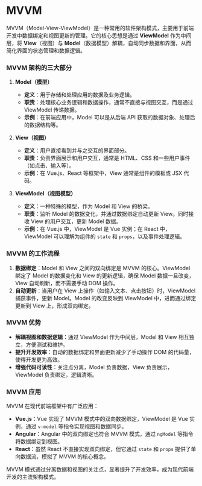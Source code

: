 # MVVM

MVVM（Model-View-ViewModel）是一种常用的软件架构模式，主要用于前端开发中数据绑定和视图更新的管理。它的核心思想是通过 **ViewModel** 作为中间层，将 **View**（视图）与 **Model**（数据模型）解耦，自动同步数据和界面，从而简化界面的状态管理和数据逻辑。

### MVVM 架构的三大部分

1. **Model（模型）**

   - **定义**：用于存储和处理应用的数据及业务逻辑。
   - **职责**：处理核心业务逻辑和数据操作，通常不直接与视图交互，而是通过 ViewModel 传递数据。
   - **示例**：在前端应用中，Model 可以是从后端 API 获取的数据对象、处理后的数据结构等。

2. **View（视图）**

   - **定义**：用户直接看到并与之交互的界面部分。
   - **职责**：负责界面展示和用户交互，通常是 HTML、CSS 和一些用户事件（如点击、输入等）。
   - **示例**：在 Vue.js、React 等框架中，View 通常是组件的模板或 JSX 代码。

3. **ViewModel（视图模型）**
   - **定义**：一种特殊的模型，作为 Model 和 View 的桥梁。
   - **职责**：监听 Model 的数据变化，并通过数据绑定自动更新 View。同时接收 View 的用户交互，更新 Model 数据。
   - **示例**：在 Vue.js 中，ViewModel 是 Vue 实例；在 React 中，ViewModel 可以理解为组件的 `state` 和 `props`，以及事件处理逻辑。

### MVVM 的工作流程

1. **数据绑定**：Model 和 View 之间的双向绑定是 MVVM 的核心。ViewModel 绑定了 Model 的数据变化和 View 的更新逻辑，确保 Model 数据一旦改变，View 自动刷新，而不需要手动 DOM 操作。
2. **自动更新**：当用户在 View 上操作（如输入文本、点击按钮）时，ViewModel 捕获事件，更新 Model。Model 的改变反映到 ViewModel 中，进而通过绑定更新到 View 上，形成双向绑定。

### MVVM 优势

- **解耦视图和数据逻辑**：通过 ViewModel 作为中间层，Model 和 View 相互独立，方便测试和维护。
- **提升开发效率**：自动的数据绑定和界面更新减少了手动操作 DOM 的代码量，使得开发更为高效。
- **增强代码可读性**：关注点分离，Model 负责数据，View 负责展示，ViewModel 负责绑定，逻辑清晰。

### MVVM 应用

MVVM 在现代前端框架中有广泛应用：

- **Vue.js**：Vue 实现了 MVVM 模式中的双向数据绑定，ViewModel 是 Vue 实例，通过 `v-model` 等指令实现视图和数据同步。
- **Angular**：Angular 中的双向绑定也符合 MVVM 模式，通过 `ngModel` 等指令将数据绑定到视图。
- **React**：虽然 React 不直接实现双向绑定，但它通过 `state` 和 `props` 提供了单向数据流，模拟了 MVVM 的核心概念。

MVVM 模式通过分离数据和视图的关注点，显著提升了开发效率，成为现代前端开发的主流架构模式。
